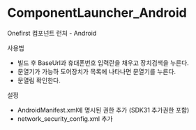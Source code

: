 # ComponentLauncher_Android
Onefirst 컴포넌트 런처 - Android

사용법
- 빌드 후 BaseUrl과 휴대폰번호 입력란을 채우고 장치검색을 누른다.
- 문열기가 가능하 도어장치가 목록에 나타나면 문열기를 누른다.
- 문열림 확인한다.

설정
- AndroidManifest.xml에 명시된 권한 추가 (SDK31 추가권한 포함)
- network_security_config.xml 추가
